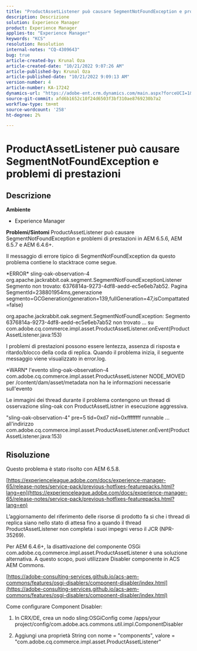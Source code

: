 ```yaml
---
title: "ProductAssetListener può causare SegmentNotFoundException e problemi di prestazioni"
description: Descrizione
solution: Experience Manager
product: Experience Manager
applies-to: "Experience Manager"
keywords: "KCS"
resolution: Resolution
internal-notes: "CQ-4309643"
bug: true
article-created-by: Krunal Oza
article-created-date: "10/21/2022 9:07:26 AM"
article-published-by: Krunal Oza
article-published-date: "10/21/2022 9:09:13 AM"
version-number: 4
article-number: KA-17242
dynamics-url: "https://adobe-ent.crm.dynamics.com/main.aspx?forceUCI=1&pagetype=entityrecord&etn=knowledgearticle&id=f9b60fc7-1f51-ed11-bba2-0022480867fb"
source-git-commit: afd6b1652c10f24d6503f3bf310ae8769230b7a2
workflow-type: tm+mt
source-wordcount: '258'
ht-degree: 2%

---
```


# ProductAssetListener può causare SegmentNotFoundException e problemi di prestazioni

## Descrizione

<b>Ambiente</b>
- Experience Manager



<b>Problemi/Sintomi</b>
ProductAssetListener può causare SegmentNotFoundException e problemi di prestazioni in AEM 6.5.6, AEM 6.5.7 e AEM 6.4.6+.



Il messaggio di errore tipico di SegmentNotFoundException da questo problema contiene lo stacktrace come segue.

\*ERROR\* sling-oak-observation-4 org.apache.jackrabbit.oak.segment.SegmentNotFoundExceptionListener Segmento non trovato: 6376814a-9273-4df8-aedd-ec5e6eb7ab52. Pagina SegmentId=238801954ms,generazione segmento=GCGeneration{generation=139,fullGeneration=47,isCompattated=false}

org.apache.jackrabbit.oak.segment.SegmentNotFoundException: Segmento 6376814a-9273-4df8-aedd-ec5e6eb7ab52 non trovato ... su com.adobe.cq.commerce.impl.asset.ProductAssetListener.onEvent(ProductAssetListener.java:153)



I problemi di prestazioni possono essere lentezza, assenza di risposta e ritardo/blocco della coda di replica. Quando il problema inizia, il seguente messaggio viene visualizzato in error.log.

\*WARN\* l&#39;evento sling-oak-observation-4 com.adobe.cq.commerce.impl.asset.ProductAssetListener NODE_MOVED per /content/dam/asset/metadata non ha le informazioni necessarie sull&#39;evento



Le immagini dei thread durante il problema contengono un thread di osservazione sling-oak con ProductAssetListner in esecuzione aggressiva.

&quot;sling-oak-observation-4&quot; pre=5 tid=0xd7 nid=0xffffffff runnable ... all&#39;indirizzo com.adobe.cq.commerce.impl.asset.ProductAssetListener.onEvent(ProductAssetListener.java:153)


## Risoluzione


Questo problema è stato risolto con AEM 6.5.8.

[https://experienceleague.adobe.com/docs/experience-manager-65/release-notes/service-pack/previous-hotfixes-featurepacks.html?lang=en](https://experienceleague.adobe.com/docs/experience-manager-65/release-notes/service-pack/previous-hotfixes-featurepacks.html?lang=en)

L’aggiornamento del riferimento delle risorse di prodotto fa sì che i thread di replica siano nello stato di attesa fino a quando il thread ProductAssetListener non completa i suoi impegni verso il JCR (NPR-35269).



Per AEM 6.4.6+, la disattivazione del componente OSGi com.adobe.cq.commerce.impl.asset.ProductAssetListener è una soluzione alternativa. A questo scopo, puoi utilizzare Disabler componente in ACS AEM Commons.

[https://adobe-consulting-services.github.io/acs-aem-commons/features/osgi-disablers/component-disabler/index.html](https://adobe-consulting-services.github.io/acs-aem-commons/features/osgi-disablers/component-disabler/index.html)



Come configurare Component Disabler:

1. In CRX/DE, crea un nodo sling:OSGiConfig come /apps/your project/config/com.adobe.acs.commons.util.impl.ComponentDisabler

2. Aggiungi una proprietà String con nome = &quot;components&quot;, valore = &quot;com.adobe.cq.commerce.impl.asset.ProductAssetListener&quot;
